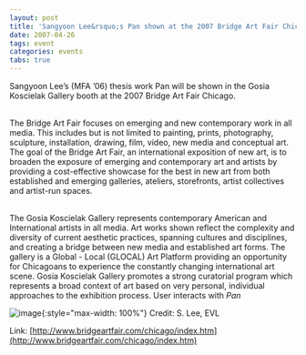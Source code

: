 ```yaml
---
layout: post
title: 'Sangyoon Lee&rsquo;s Pan shown at the 2007 Bridge Art Fair Chicago'
date: 2007-04-26
tags: event
categories: events
tabs: true
---
```


Sangyoon Lee&rsquo;s (MFA &rsquo;06) thesis work Pan will be shown in the Gosia Koscielak Gallery booth at the 2007 Bridge Art Fair Chicago.<br><br>

The Bridge Art Fair focuses on emerging and new contemporary work in all media. This includes but is not limited to painting, prints, photography, sculpture, installation, drawing, film, video, new media and conceptual art. The goal of the Bridge Art Fair, an international exposition of new art, is to broaden the exposure of emerging and contemporary art and artists by providing a cost-effective showcase for the best in new art from both established and emerging galleries, ateliers, storefronts, artist collectives and artist-run spaces.<br><br>

The Gosia Koscielak Gallery represents contemporary American and International artists in all media. Art works shown reflect the complexity and diversity of current aesthetic practices, spanning cultures and disciplines, and creating a bridge between new media and established art forms. The gallery is a Global - Local (GLOCAL) Art Platform providing an opportunity for Chicagoans to experience the constantly changing international art scene. Gosia Koscielak Gallery promotes a strong curatorial program which represents a broad context of art based on very personal, individual approaches to the exhibition process.
User interacts with <em>Pan</em>

![image](https://www.evl.uic.edu/output/originals/pan_gosia1.jpg-srcw.jpg){:style="max-width: 100%"}
Credit: S. Lee, EVL


Link: [http://www.bridgeartfair.com/chicago/index.htm](http://www.bridgeartfair.com/chicago/index.htm)
